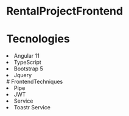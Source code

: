 # RentalProjectFrontend

# Tecnologies
<li> Angular 11</li>
<li> TypeScript </li>
<li> Bootstrap 5 </li>
<li> Jquery </li>
# FrontendTechniques
<li> Pipe </li>
<li> JWT </li>
<li> Service </li>
<li> Toastr Service</li>










